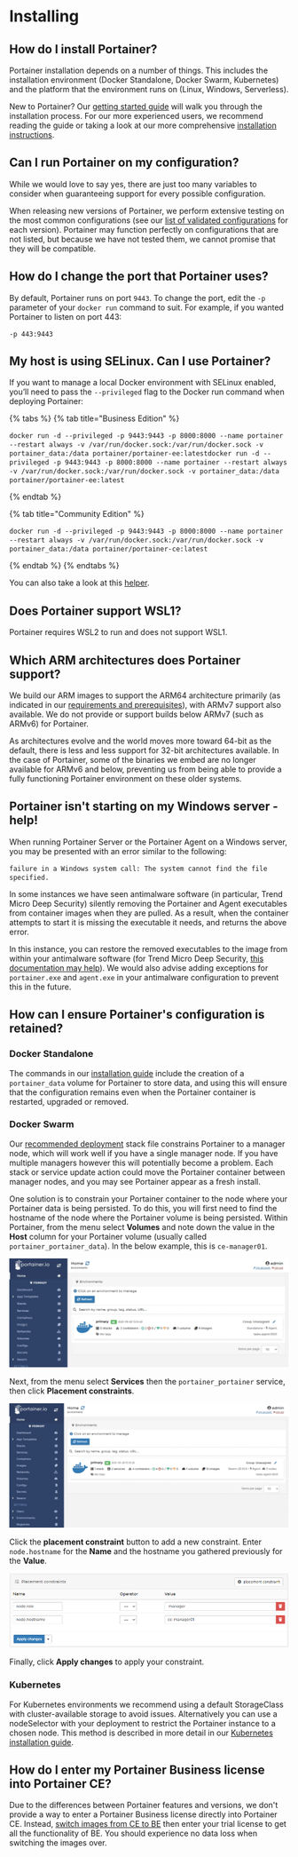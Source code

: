 # Installing

## How do I install Portainer?

Portainer installation depends on a number of things. This includes the installation environment (Docker Standalone, Docker Swarm, Kubernetes) and the platform that the environment runs on (Linux, Windows, Serverless).

New to Portainer? Our [getting started guide](../start/intro.md) will walk you through the installation process. For our more experienced users, we recommend reading the guide or taking a look at our more comprehensive [installation instructions](../start/install/).

## Can I run Portainer on my configuration?

While we would love to say yes, there are just too many variables to consider when guaranteeing support for every possible configuration.

When releasing new versions of Portainer, we perform extensive testing on the most common configurations (see our [list of validated configurations](../start/requirements-and-prerequisites.md#validated-configurations) for each version). Portainer may function perfectly on configurations that are not listed, but because we have not tested them, we cannot promise that they will be compatible.

## How do I change the port that Portainer uses?

By default, Portainer runs on port `9443`. To change the port, edit the `-p` parameter of your `docker run` command to suit. For example, if you wanted Portainer to listen on port 443:

```
-p 443:9443
```

## My host is using SELinux. Can I use Portainer?

If you want to manage a local Docker environment with SELinux enabled, you’ll need to pass the `--privileged` flag to the Docker run command when deploying Portainer:

{% tabs %}
{% tab title="Business Edition" %}
```
docker run -d --privileged -p 9443:9443 -p 8000:8000 --name portainer --restart always -v /var/run/docker.sock:/var/run/docker.sock -v portainer_data:/data portainer/portainer-ee:latestdocker run -d --privileged -p 9443:9443 -p 8000:8000 --name portainer --restart always -v /var/run/docker.sock:/var/run/docker.sock -v portainer_data:/data portainer/portainer-ee:latest
```
{% endtab %}

{% tab title="Community Edition" %}
```
docker run -d --privileged -p 9443:9443 -p 8000:8000 --name portainer --restart always -v /var/run/docker.sock:/var/run/docker.sock -v portainer_data:/data portainer/portainer-ce:latest
```
{% endtab %}
{% endtabs %}

You can also take a look at this [helper](https://github.com/dpw/selinux-dockersock).

## Does Portainer support WSL1?

Portainer requires WSL2 to run and does not support WSL1.

## Which ARM architectures does Portainer support?

We build our ARM images to support the ARM64 architecture primarily (as indicated in our [requirements and prerequisites](../start/requirements-and-prerequisites.md)), with ARMv7 support also available. We do not provide or support builds below ARMv7 (such as ARMv6) for Portainer.

As architectures evolve and the world moves more toward 64-bit as the default, there is less and less support for 32-bit architectures available. In the case of Portainer, some of the binaries we embed are no longer available for ARMv6 and below, preventing us from being able to provide a fully functioning Portainer environment on these older systems.

## Portainer isn't starting on my Windows server -help!

When running Portainer Server or the Portainer Agent on a Windows server, you may be presented with an error similar to the following:

```
failure in a Windows system call: The system cannot find the file specified.
```

In some instances we have seen antimalware software (in particular, Trend Micro Deep Security) silently removing the Portainer and Agent executables from container images when they are pulled. As a result, when the container attempts to start it is missing the executable it needs, and returns the above error.

In this instance, you can restore the removed executables to the image from within your antimalware software (for Trend Micro Deep Security, [this documentation may help](https://help.deepsecurity.trendmicro.com/20\_0/on-premise/anti-malware-restore-files.html)). We would also advise adding exceptions for `portainer.exe` and `agent.exe` in your antimalware configuration to prevent this in the future.

## How can I ensure Portainer's configuration is retained?

### Docker Standalone

The commands in our [installation guide](../start/install/server/docker/) include the creation of a `portainer_data` volume for Portainer to store data, and using this will ensure that the configuration remains even when the Portainer container is restarted, upgraded or removed.

### Docker Swarm

Our [recommended deployment](../start/install/server/swarm/) stack file constrains Portainer to a manager node, which will work well if you have a single manager node. If you have multiple managers however this will potentially become a problem. Each stack or service update action could move the Portainer container between manager nodes, and you may see Portainer appear as a fresh install.

One solution is to constrain your Portainer container to the node where your Portainer data is being persisted. To do this, you will first need to find the hostname of the node where the Portainer volume is being persisted. Within Portainer, from the menu select **Volumes** and note down the value in the **Host** column for your Portainer volume (usually called `portainer_portainer_data`). In the below example, this is `ce-manager01`.

![](../.gitbook/assets/2.9-swarm-portainer-volume-constrain-1.gif)

Next, from the menu select **Services** then the `portainer_portainer` service, then click **Placement constraints**.

![](../.gitbook/assets/2.9-swarm-portainer-volume-constraints-2.gif)

Click the **placement constraint** button to add a new constraint. Enter `node.hostname` for the **Name** and the hostname you gathered previously for the **Value**.

![](../.gitbook/assets/2.9-swarm-portainer-volume-constraints-3.png)

Finally, click **Apply changes** to apply your constraint.

### Kubernetes

For Kubernetes environments we recommend using a default StorageClass with cluster-available storage to avoid issues. Alternatively you can use a nodeSelector with your deployment to restrict the Portainer instance to a chosen node. This method is described in more detail in our [Kubernetes installation guide](../start/install/server/kubernetes/baremetal.md#data-persistence).

## How do I enter my Portainer Business license into Portainer CE?

Due to the differences between Portainer features and versions, we don't provide a way to enter a Portainer Business license directly into Portainer CE. Instead, [switch images from CE to BE](../start/upgrade/tobe/) then enter your trial license to get all the functionality of BE. You should experience no data loss when switching the images over.
